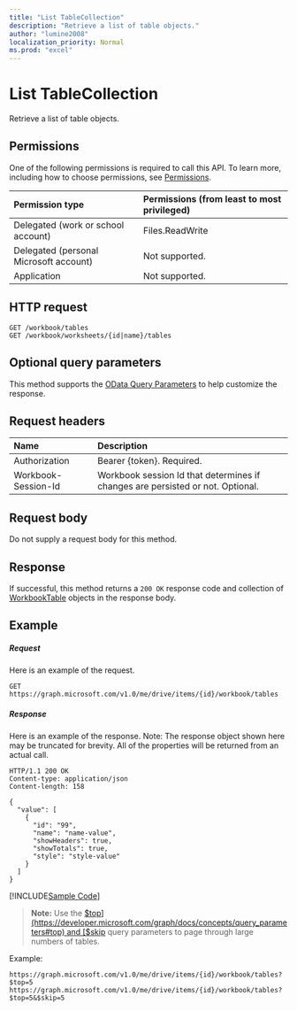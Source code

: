```yaml
---
title: "List TableCollection"
description: "Retrieve a list of table objects."
author: "lumine2008"
localization_priority: Normal
ms.prod: "excel"
---
```


# List TableCollection

Retrieve a list of table objects.
## Permissions
One of the following permissions is required to call this API. To learn more, including how to choose permissions, see [Permissions](/graph/permissions-reference).

|Permission type      | Permissions (from least to most privileged)              |
|:--------------------|:---------------------------------------------------------|
|Delegated (work or school account) | Files.ReadWrite    |
|Delegated (personal Microsoft account) | Not supported.    |
|Application | Not supported. |

## HTTP request
<!-- { "blockType": "ignored" } -->
```http
GET /workbook/tables
GET /workbook/worksheets/{id|name}/tables
```
## Optional query parameters
This method supports the [OData Query Parameters](https://developer.microsoft.com/graph/docs/concepts/query_parameters) to help customize the response.

## Request headers
| Name      |Description|
|:----------|:----------|
| Authorization  | Bearer {token}. Required. |
| Workbook-Session-Id  | Workbook session Id that determines if changes are persisted or not. Optional.|

## Request body
Do not supply a request body for this method.

## Response

If successful, this method returns a `200 OK` response code and collection of [WorkbookTable](../resources/table.md) objects in the response body.
## Example
##### Request
Here is an example of the request.
<!-- {
  "blockType": "request",
  "name": "get_tablecollection"
}-->
```http
GET https://graph.microsoft.com/v1.0/me/drive/items/{id}/workbook/tables
```
##### Response
Here is an example of the response. Note: The response object shown here may be truncated for brevity. All of the properties will be returned from an actual call.
<!-- {
  "blockType": "response",
  "truncated": true,
  "@odata.type": "microsoft.graph.workbookTable",
  "isCollection": true
} -->
```http
HTTP/1.1 200 OK
Content-type: application/json
Content-length: 158

{
  "value": [
    {
      "id": "99",
      "name": "name-value",
      "showHeaders": true,
      "showTotals": true,
      "style": "style-value"
    }
  ]
}
```
[!INCLUDE[Sample Code]( ../includes/get_tablecollection-snippets.md)]
> **Note:** Use the [$top](https://developer.microsoft.com/graph/docs/concepts/query_parameters#top) and [$skip](https://developer.microsoft.com/graph/docs/concepts/query_parameters#top) query parameters to page through large numbers of tables.

Example: 

`https://graph.microsoft.com/v1.0/me/drive/items/{id}/workbook/tables?$top=5`
`https://graph.microsoft.com/v1.0/me/drive/items/{id}/workbook/tables?$top=5&$skip=5`

<!-- uuid: 8fcb5dbc-d5aa-4681-8e31-b001d5168d79
2015-10-25 14:57:30 UTC -->
<!-- {
  "type": "#page.annotation",
  "description": "List TableCollection",
  "keywords": "",
  "section": "documentation",
  "tocPath": ""
}-->
